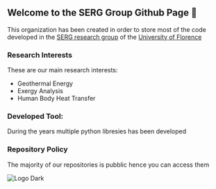 ## Welcome to the SERG Group Github Page 🙌

This organization has been created in order to store most of the code developed in the [SERG research group](https://www.dief.unifi.it/vp-177-serg-group-english-version.html) of the [University of Florence](https://www.unifi.it/changelang-eng.html)

### Research Interests
These are our main research interests:

* Geothermal Energy
* Exergy Analysis
* Human Body Heat Transfer

### Developed Tool:
During the years multiple python libresies has been developed 

### Repository Policy
The majority of our repositories is pubblic hence you can access them 




![Logo Dark](https://user-images.githubusercontent.com/75027458/195096189-dc6ba8a2-7e76-47a4-adb0-343b5a34728c.png)
